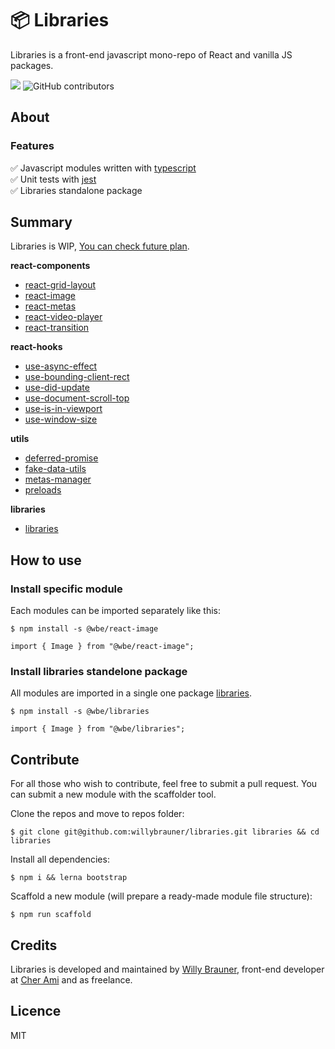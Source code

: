 # 📦 Libraries

Libraries is a front-end javascript mono-repo of React and vanilla JS packages.

![](https://img.shields.io/npm/v/@wbe/libraries/latest.svg)
![GitHub contributors](https://img.shields.io/github/contributors/willybrauner/libraries)

## About

### Features

✅ Javascript modules written with [typescript](https://www.typescriptlang.org/)  
✅ Unit tests with [jest](https://jestjs.io/)  
✅ Libraries standalone package

## Summary

Libraries is WIP, [You can check future plan](https://github.com/willybrauner/libraries/wiki).

**react-components**

- [react-grid-layout](packages/react-components/react-grid-layout)
- [react-image](packages/react-components/react-image)
- [react-metas](packages/react-components/react-metas)
- [react-video-player](packages/react-components/react-video-player)
- [react-transition](packages/react-components/react-transition)

**react-hooks**

- [use-async-effect](packages/react-hooks/use-async-effect)
- [use-bounding-client-rect](packages/react-hooks/use-bounding-client-rect)
- [use-did-update](packages/react-hooks/use-did-update)
- [use-document-scroll-top](packages/react-hooks/use-document-scroll-top)
- [use-is-in-viewport](packages/react-hooks/use-is-in-viewport)
- [use-window-size](packages/react-hooks/use-window-size)

**utils**

- [deferred-promise](packages/utils/deferred-promise)
- [fake-data-utils](packages/utils/fake-data-utils)
- [metas-manager](packages/utils/metas-manager)
- [preloads](packages/utils/preloads)

**libraries**

- [libraries](packages/libraries)

## How to use

### Install specific module

Each modules can be imported separately like this:

```shell script
$ npm install -s @wbe/react-image
```

```tsx
import { Image } from "@wbe/react-image";
```

### Install libraries standelone package

All modules are imported in a single one package [libraries](packages/libraries).

```shell script
$ npm install -s @wbe/libraries
```

```tsx
import { Image } from "@wbe/libraries";
```

## Contribute

For all those who wish to contribute, feel free to submit a pull request. You can submit a new module with the scaffolder tool.

Clone the repos and move to repos folder:

```shell script
$ git clone git@github.com:willybrauner/libraries.git libraries && cd libraries
```

Install all dependencies:

```shell script
$ npm i && lerna bootstrap
```

Scaffold a new module (will prepare a ready-made module file structure):

```shell script
$ npm run scaffold
```

## Credits

Libraries is developed and maintained by [Willy Brauner](https://willybrauner.com),
front-end developer at [Cher Ami](https://cher-ami.tv) and as freelance.

## Licence

MIT
